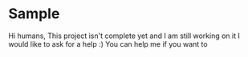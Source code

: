 # Sample

Hi humans,
This project isn't complete yet and I am still working on it I would like to ask for a help :) You can help me if you want to
